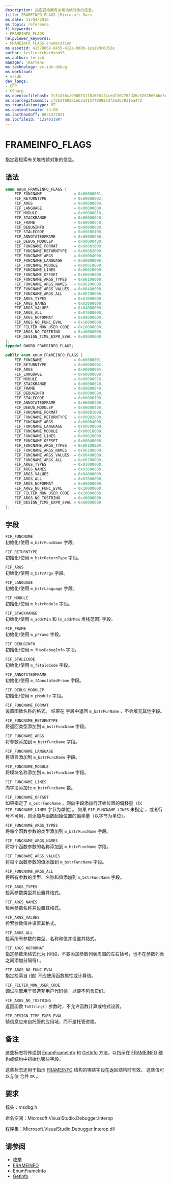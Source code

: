 ```yaml
---
description: 指定要检索有关堆栈帧对象的信息。
title: FRAMEINFO_FLAGS |Microsoft Docs
ms.date: 11/04/2016
ms.topic: reference
f1_keywords:
- FRAMEINFO_FLAGS
helpviewer_keywords:
- FRAMEINFO_FLAGS enumeration
ms.assetid: 41578062-8455-412a-9d8b-1e1e9dc8d52e
author: leslierichardson95
ms.author: lerich
manager: jmartens
ms.technology: vs-ide-debug
ms.workload:
- vssdk
dev_langs:
- CPP
- CSharp
ms.openlocfilehash: 7c51d36ca9900731f816961f4cedf362762d26c5267666bbe5c3135d730dbd85
ms.sourcegitcommit: c72b2f603e1eb3a4157f00926df2e263831ea472
ms.translationtype: MT
ms.contentlocale: zh-CN
ms.lasthandoff: 08/12/2021
ms.locfileid: "121403190"
---
```

# <a name="frameinfo_flags"></a>FRAMEINFO_FLAGS
指定要检索有关堆栈帧对象的信息。

## <a name="syntax"></a>语法

```cpp
enum enum_FRAMEINFO_FLAGS {
    FIF_FUNCNAME              = 0x00000001,
    FIF_RETURNTYPE            = 0x00000002,
    FIF_ARGS                  = 0x00000004,
    FIF_LANGUAGE              = 0x00000008,
    FIF_MODULE                = 0x00000010,
    FIF_STACKRANGE            = 0x00000020,
    FIF_FRAME                 = 0x00000040,
    FIF_DEBUGINFO             = 0x00000080,
    FIF_STALECODE             = 0x00000100,
    FIF_ANNOTATEDFRAME        = 0x00000200,
    FIF_DEBUG_MODULEP         = 0x00000400,
    FIF_FUNCNAME_FORMAT       = 0x00001000,
    FIF_FUNCNAME_RETURNTYPE   = 0x00002000,
    FIF_FUNCNAME_ARGS         = 0x00004000,
    FIF_FUNCNAME_LANGUAGE     = 0x00008000,
    FIF_FUNCNAME_MODULE       = 0x00010000,
    FIF_FUNCNAME_LINES        = 0x00020000,
    FIF_FUNCNAME_OFFSET       = 0x00040000,
    FIF_FUNCNAME_ARGS_TYPES   = 0x00100000,
    FIF_FUNCNAME_ARGS_NAMES   = 0x00200000,
    FIF_FUNCNAME_ARGS_VALUES  = 0x00400000,
    FIF_FUNCNAME_ARGS_ALL     = 0x00700000,
    FIF_ARGS_TYPES            = 0x01000000,
    FIF_ARGS_NAMES            = 0x02000000,
    FIF_ARGS_VALUES           = 0x04000000,
    FIF_ARGS_ALL              = 0x07000000,
    FIF_ARGS_NOFORMAT         = 0x08000000,
    FIF_ARGS_NO_FUNC_EVAL     = 0x10000000,
    FIF_FILTER_NON_USER_CODE  = 0x20000000,
    FIF_ARGS_NO_TOSTRING      = 0x40000000,
    FIF_DESIGN_TIME_EXPR_EVAL = 0x80000000
};
typedef DWORD FRAMEINFO_FLAGS;
```

```csharp
public enum enum_FRAMEINFO_FLAGS {
    FIF_FUNCNAME              = 0x00000001,
    FIF_RETURNTYPE            = 0x00000002,
    FIF_ARGS                  = 0x00000004,
    FIF_LANGUAGE              = 0x00000008,
    FIF_MODULE                = 0x00000010,
    FIF_STACKRANGE            = 0x00000020,
    FIF_FRAME                 = 0x00000040,
    FIF_DEBUGINFO             = 0x00000080,
    FIF_STALECODE             = 0x00000100,
    FIF_ANNOTATEDFRAME        = 0x00000200,
    FIF_DEBUG_MODULEP         = 0x00000400,
    FIF_FUNCNAME_FORMAT       = 0x00001000,
    FIF_FUNCNAME_RETURNTYPE   = 0x00002000,
    FIF_FUNCNAME_ARGS         = 0x00004000,
    FIF_FUNCNAME_LANGUAGE     = 0x00008000,
    FIF_FUNCNAME_MODULE       = 0x00010000,
    FIF_FUNCNAME_LINES        = 0x00020000,
    FIF_FUNCNAME_OFFSET       = 0x00040000,
    FIF_FUNCNAME_ARGS_TYPES   = 0x00100000,
    FIF_FUNCNAME_ARGS_NAMES   = 0x00200000,
    FIF_FUNCNAME_ARGS_VALUES  = 0x00400000,
    FIF_FUNCNAME_ARGS_ALL     = 0x00700000,
    FIF_ARGS_TYPES            = 0x01000000,
    FIF_ARGS_NAMES            = 0x02000000,
    FIF_ARGS_VALUES           = 0x04000000,
    FIF_ARGS_ALL              = 0x07000000,
    FIF_ARGS_NOFORMAT         = 0x08000000,
    FIF_ARGS_NO_FUNC_EVAL     = 0x10000000,
    FIF_FILTER_NON_USER_CODE  = 0x20000000,
    FIF_ARGS_NO_TOSTRING      = 0x40000000,
    FIF_DESIGN_TIME_EXPR_EVAL = 0x80000000
};
```

## <a name="fields"></a>字段
`FIF_FUNCNAME`\
初始化/使用 `m_bstrFuncName` 字段。

`FIF_RETURNTYPE`\
初始化/使用 `m_bstrReturnType` 字段。

`FIF_ARGS`\
初始化/使用 `m_bstrArgs` 字段。

`FIF_LANGUAGE`\
初始化/使用 `m_bstrLanguage` 字段。

`FIF_MODULE`\
初始化/使用 `m_bstrModule` 字段。

`FIF_STACKRANGE`\
初始化/使用 `m_addrMin` 和 (`m_addrMax` 堆栈范围) 字段。

`FIF_FRAME`\
初始化/使用 `m_pFrame` 字段。

`FIF_DEBUGINFO`\
初始化/使用 `m_fHasDebugInfo` 字段。

`FIF_STALECODE`\
初始化/使用 `m_fStaleCode` 字段。

`FIF_ANNOTATEDFRAME`\
初始化/使用 `m_fAnnotatedFrame` 字段。

`FIF_DEBUG_MODULEP`\
初始化/使用 `m_pModule` 字段。

`FIF_FUNCNAME_FORMAT`\
设置函数名称的格式。 结果在 字段中返回 `m_bstrFunName` ，不会填充其他字段。

`FIF_FUNCNAME_RETURNTYPE`\
将返回类型添加到 `m_bstrFuncName` 字段。

`FIF_FUNCNAME_ARGS`\
将参数添加到 `m_bstrFuncName` 字段。

`FIF_FUNCNAME_LANGUAGE`\
将语言添加到 `m_bstrFuncName` 字段。

`FIF_FUNCNAME_MODULE`\
将模块名称添加到 `m_bstrFuncName` 字段。

`FIF_FUNCNAME_LINES`\
向字段添加行 `m_bstrFuncName` 数。

`FIF_FUNCNAME_OFFSET`\
如果指定了 `m_bstrFuncName` ，则向字段添加行开始位置的偏移量（以 `FIF_FUNCNAME_LINES` 字节为单位）。 如果 `FIF_FUNCNAME_LINES` 未指定 ，或者行号不可用，则添加与函数起始位置的偏移量（以字节为单位）。

`FIF_FUNCNAME_ARGS_TYPES`\
将每个函数参数的类型添加到 `m_bstrFuncName` 字段。

`FIF_FUNCNAME_ARGS_NAMES`\
将每个函数参数的名称添加到 `m_bstrFuncName` 字段。

`FIF_FUNCNAME_ARGS_VALUES`\
将每个函数参数的值添加到 `m_bstrFuncName` 字段。

`FIF_FUNCNAME_ARGS_ALL`\
将所有参数的类型、名称和值添加到 `m_bstrFuncName` 字段。

`FIF_ARGS_TYPES`\
检索参数类型并设置其格式。

`FIF_ARGS_NAMES`\
检索参数名称并设置其格式。

`FIF_ARGS_VALUES`\
检索参数值并设置其格式。

`FIF_ARGS_ALL`\
检索所有参数的类型、名称和值并设置其格式。

`FIF_ARGS_NOFORMAT`\
指定参数未格式化为 (例如，不要添加参数列表周围的左右括号，也不在参数列表之间添加分隔符) 。

`FIF_ARGS_NO_FUNC_EVAL`\
指定检索自 (值) 不应使用函数属性或计算值。

`FIF_FILTER_NON_USER_CODE`\
调试引擎用于筛选非用户代码帧，以便不包含它们。

`FIF_ARGS_NO_TOSTRING`\
返回函数 `ToString()` 参数时，不允许函数计算或格式设置。

`FIF_DESIGN_TIME_EXPR_EVAL`\
帧信息应来自托管的应用域，而不是托管进程。

## <a name="remarks"></a>备注
这些标志将传递到 [EnumFrameInfo](../../../extensibility/debugger/reference/idebugthread2-enumframeinfo.md) 和 [GetInfo](../../../extensibility/debugger/reference/idebugstackframe2-getinfo.md) 方法，以指示在 [FRAMEINFO](../../../extensibility/debugger/reference/frameinfo.md) 结构或结构中初始化哪些字段。

这些标志还用于指示 [FRAMEINFO](../../../extensibility/debugger/reference/frameinfo.md) 结构的哪些字段在返回结构时有效。 这些值可以与位 合并 `OR` 。

## <a name="requirements"></a>要求
标头：msdbg.h

命名空间：Microsoft.VisualStudio.Debugger.Interop

程序集：Microsoft.VisualStudio.Debugger.Interop.dll

## <a name="see-also"></a>请参阅
- [枚举](../../../extensibility/debugger/reference/enumerations-visual-studio-debugging.md)
- [FRAMEINFO](../../../extensibility/debugger/reference/frameinfo.md)
- [EnumFrameInfo](../../../extensibility/debugger/reference/idebugthread2-enumframeinfo.md)
- [GetInfo](../../../extensibility/debugger/reference/idebugstackframe2-getinfo.md)
